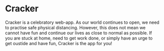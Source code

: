 # Cracker
Cracker is a celebratory web-app. As our world continues to open, we need to practise safe physical distancing. However, this does not mean we cannot have fun and continue our lives as close to normal as possible. If you are stuck at home, need to get work done, or simply have an urge to get oustide and have fun, Cracker is the app for you!